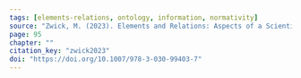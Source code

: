 ```yaml
---
tags: [elements-relations, ontology, information, normativity]
source: "Zwick, M. (2023). Elements and Relations: Aspects of a Scientific Metaphysics (Vol. 35). Springer International Publishing."
page: 95
chapter: ""
citation_key: "zwick2023"
doi: "https://doi.org/10.1007/978-3-030-99403-7"
---
```



